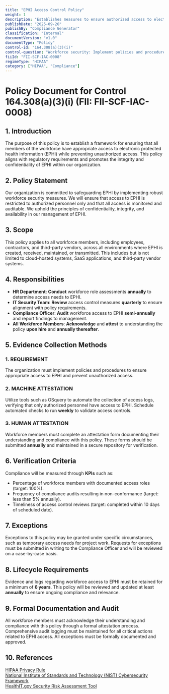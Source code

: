 ```yaml
---
title: "EPHI Access Control Policy"
weight: 1
description: "Establishes measures to ensure authorized access to electronic protected health information while preventing unauthorized access."
publishDate: "2025-09-26"
publishBy: "Compliance Generator"
classification: "Internal"
documentVersion: "v1.0"
documentType: "Policy"
control-id: "164.308(a)(3)(i)"
control-question: "Workforce security: Implement policies and procedures to ensure that all members of workforce have appropriate access to EPHI, as provided under paragraph (a)(4) of this section, and to prevent those workforce members who do not have access under paragraph (a)(4) of this section from obtaining access to electronic protected health information (EPHI)."
fiiId: "FII-SCF-IAC-0008"
regimeType: "HIPAA"
category: ["HIPAA", "Compliance"]
---
```


# Policy Document for Control 164.308(a)(3)(i) (FII: FII-SCF-IAC-0008)

## 1. Introduction
The purpose of this policy is to establish a framework for ensuring that all members of the workforce have appropriate access to electronic protected health information (EPHI) while preventing unauthorized access. This policy aligns with regulatory requirements and promotes the integrity and confidentiality of EPHI within our organization.

## 2. Policy Statement
Our organization is committed to safeguarding EPHI by implementing robust workforce security measures. We will ensure that access to EPHI is restricted to authorized personnel only and that all access is monitored and auditable. We uphold the principles of confidentiality, integrity, and availability in our management of EPHI.

## 3. Scope
This policy applies to all workforce members, including employees, contractors, and third-party vendors, across all environments where EPHI is created, received, maintained, or transmitted. This includes but is not limited to cloud-hosted systems, SaaS applications, and third-party vendor systems.

## 4. Responsibilities
- **HR Department**: **Conduct** workforce role assessments **annually** to determine access needs to EPHI.
- **IT Security Team**: **Review** access control measures **quarterly** to ensure alignment with policy requirements.
- **Compliance Officer**: **Audit** workforce access to EPHI **semi-annually** and report findings to management.
- **All Workforce Members**: **Acknowledge** and **attest** to understanding the policy **upon hire** and **annually thereafter**.

## 5. Evidence Collection Methods
### 1. REQUIREMENT
The organization must implement policies and procedures to ensure appropriate access to EPHI and prevent unauthorized access.

### 2. MACHINE ATTESTATION
Utilize tools such as OSquery to automate the collection of access logs, verifying that only authorized personnel have access to EPHI. Schedule automated checks to run **weekly** to validate access controls.

### 3. HUMAN ATTESTATION
Workforce members must complete an attestation form documenting their understanding and compliance with this policy. These forms should be submitted **annually** and maintained in a secure repository for verification.

## 6. Verification Criteria
Compliance will be measured through **KPIs** such as:
- Percentage of workforce members with documented access roles (target: 100%).
- Frequency of compliance audits resulting in non-conformance (target: less than 5% annually).
- Timeliness of access control reviews (target: completed within 10 days of scheduled date).

## 7. Exceptions
Exceptions to this policy may be granted under specific circumstances, such as temporary access needs for project work. Requests for exceptions must be submitted in writing to the Compliance Officer and will be reviewed on a case-by-case basis.

## 8. Lifecycle Requirements
Evidence and logs regarding workforce access to EPHI must be retained for a minimum of **6 years**. This policy will be reviewed and updated at least **annually** to ensure ongoing compliance and relevance.

## 9. Formal Documentation and Audit
All workforce members must acknowledge their understanding and compliance with this policy through a formal attestation process. Comprehensive audit logging must be maintained for all critical actions related to EPHI access. All exceptions must be formally documented and approved.

## 10. References
[HIPAA Privacy Rule](https://www.hhs.gov/hipaa/for-professionals/privacy/index.html)  
[National Institute of Standards and Technology (NIST) Cybersecurity Framework](https://www.nist.gov/cyberframework)  
[HealthIT.gov Security Risk Assessment Tool](https://www.healthit.gov/playbook/security-risk-assessment-tool/)
